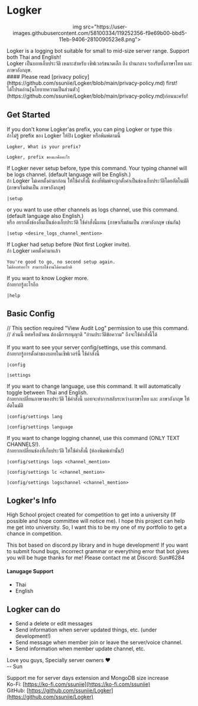 # Logker
<p align="center">
  img src="https://user-images.githubusercontent.com/58100334/119252356-f9e69b00-bbd5-11eb-9406-2810090523e8.png">
</p>
Logker is a logging bot suitable for small to mid-size server range. Support both Thai and English!
<br>Logker เป็นบอทเก็บประวัติ เหมาะสำหรับ เซิฟเวอร์ขนาดเล็ก ถึง ปานกลาง รองรับทั้งภาษาไทย และ ภาษาอังกฤษ.
<br>
#### Please read [privacy policy](https://github.com/ssuniie/Logker/blob/main/privacy-policy.md) first!<br>ได้โปรดอ่าน[นโยบายความเป็นส่วนตัว](https://github.com/ssuniie/Logker/blob/main/privacy-policy.md)ก่อนนะครับ!

## Get Started
If you don't konw Logker'as prefix, you can ping Logker or type this
<br> ถ้าไม่รู้ prefix ของ Logker ให้ปิง Logker หรือพิมพ์ตามนี้
```
Logker, What is your prefix?
```
```
Logker, prefix ของแกคืออะไร
```
If Logker never setup before, type this command. Your typing channel will be logs channel. (default language will be English.)
<br>ถ้า Logker ไม่เคยตั้งค่ามาก่อน ให้ใช้คำสั่งนี้ ช่องที่พิมพ์จะถูกตั้งค่าเป็นช่องเก็บประวัติโดยอัตโนมัติ (ภาษาเริ่มต้นเป็น ภาษาอังกฤษ)
```
|setup
```
or you want to use other channels as logs channel, use this command. (default language also English.)
<br>หรือ อยากตั้งช่องอื่นเป็นช่องเก็บประวัติ ใช้คำสั่งนี้แทน (ภาษาเริ่มต้นเป็น ภาษาอังกฤษ เช่นกัน)
```
|setup <desire_logs_channel_mention>
```
If Logker had setup before (Not first Logker invite).
<br>ถ้า Logker เคยตั้งค่ามาแล้ว
```
You're good to go, no second setup again.
ไม่ต้องทำอะไร สามารถใช้งานได้ตามปกติ
```
If you want to know Logker more.
<br>ถ้าอยากรู้อะไรอีก
```
|help
```

## Basic Config
// This section required "View Audit Log" permission to use this command.
<br>// ส่วนนี้ ยศหรือตัวคน ต้องมีการอนุญาติ "อ่านประวัติข้อความ" ถึงจะใช้คำสั่งนี้ได้
<br>
<br>If you want to see your server config/settings, use this command.
<br>ถ้าอยากรู้การตั้งค่าของบอทในเซิฟเวอร์นี้ ใช้คำสั่งนี้
```
|config
```
```
|settings
```
If you want to change language, use this command. It will automatically toggle between Thai and English.
<br>ถ้าอยากเปลี่ยนภาษาของประวัติ ใช้คำสั่งนี้ บอทจะทำการสลับระหว่างภาษาไทย และ ภาษาอังกฤษ ให้อัตโนมัติ
```
|config/settings lang
```
```
|config/settings language
```
If you want to change logging channel, use this command (ONLY TEXT CHANNELS!).
<br>ถ้าอยากเปลี่ยนช่องที่เก็บประวัติ ให้ใช้คำสั่งนี้ (ห้องพิมพ์เท่านั้น!)
```
|config/settings logs <channel_mention>
```
```
|config/settings lc <channel_mention>
```
```
|config/settings logschannel <channel_mention>
```

## Logker's Info
High School project created for competition to get into a university (If possible and hope committee will notice me). I hope this project can help me get into university.
So, I want this to be my one of my portfolio to get a chance in competition.

This bot based on discord.py library and in huge development! If you want to submit found bugs,  incorrect grammar or everything error that bot gives you will be huge thanks for me! Please contact me at Discord: Sun#6284

#### Lanugage Support
- Thai
- English

## Logker can do
- Send a delete or edit messages
- Send information when server updated things, etc. (under development!)
- Send message when member join or leave the server/voice channel.
- Send information when member update channel, etc.

Love you guys, Specially server owners ❤
<br>-- Sun

Support me for server days extension and MongoDB size increase
<br>Ko-Fi: [https://ko-fi.com/ssuniie](https://ko-fi.com/ssuniie)
<br>GitHub: [https://github.com/ssuniie/Logker](https://github.com/ssuniie/Logker)
